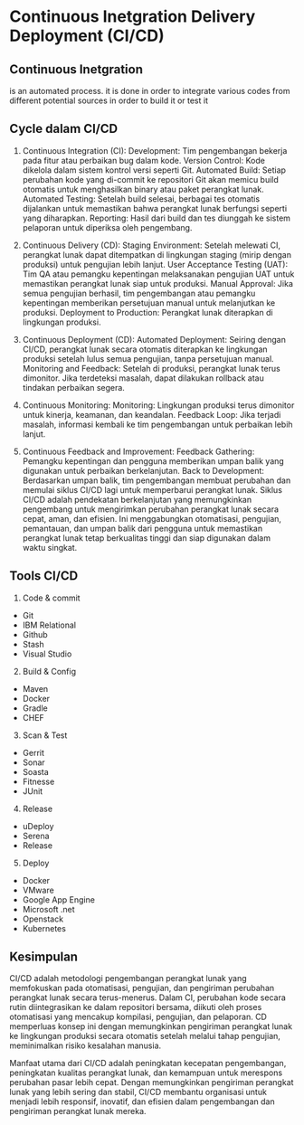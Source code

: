 # Continuous Inetgration Delivery Deployment (CI/CD)

## Continuous Inetgration
is an automated process. it is done in order to integrate various codes from different potential sources in order to build it or test it


## Cycle dalam CI/CD

1. Continuous Integration (CI):
Development: Tim pengembangan bekerja pada fitur atau perbaikan bug dalam kode.
Version Control: Kode dikelola dalam sistem kontrol versi seperti Git.
Automated Build: Setiap perubahan kode yang di-commit ke repositori Git akan memicu build otomatis untuk menghasilkan binary atau paket perangkat lunak.
Automated Testing: Setelah build selesai, berbagai tes otomatis dijalankan untuk memastikan bahwa perangkat lunak berfungsi seperti yang diharapkan.
Reporting: Hasil dari build dan tes diunggah ke sistem pelaporan untuk diperiksa oleh pengembang.

2. Continuous Delivery (CD):
Staging Environment: Setelah melewati CI, perangkat lunak dapat ditempatkan di lingkungan staging (mirip dengan produksi) untuk pengujian lebih lanjut.
User Acceptance Testing (UAT): Tim QA atau pemangku kepentingan melaksanakan pengujian UAT untuk memastikan perangkat lunak siap untuk produksi.
Manual Approval: Jika semua pengujian berhasil, tim pengembangan atau pemangku kepentingan memberikan persetujuan manual untuk melanjutkan ke produksi.
Deployment to Production: Perangkat lunak diterapkan di lingkungan produksi.

3. Continuous Deployment (CD):
Automated Deployment: Seiring dengan CI/CD, perangkat lunak secara otomatis diterapkan ke lingkungan produksi setelah lulus semua pengujian, tanpa persetujuan manual.
Monitoring and Feedback: Setelah di produksi, perangkat lunak terus dimonitor. Jika terdeteksi masalah, dapat dilakukan rollback atau tindakan perbaikan segera.

4. Continuous Monitoring:
Monitoring: Lingkungan produksi terus dimonitor untuk kinerja, keamanan, dan keandalan.
Feedback Loop: Jika terjadi masalah, informasi kembali ke tim pengembangan untuk perbaikan lebih lanjut.

5. Continuous Feedback and Improvement:
Feedback Gathering: Pemangku kepentingan dan pengguna memberikan umpan balik yang digunakan untuk perbaikan berkelanjutan.
Back to Development: Berdasarkan umpan balik, tim pengembangan membuat perubahan dan memulai siklus CI/CD lagi untuk memperbarui perangkat lunak.
Siklus CI/CD adalah pendekatan berkelanjutan yang memungkinkan pengembang untuk mengirimkan perubahan perangkat lunak secara cepat, aman, dan efisien. Ini menggabungkan otomatisasi, pengujian, pemantauan, dan umpan balik dari pengguna untuk memastikan perangkat lunak tetap berkualitas tinggi dan siap digunakan dalam waktu singkat.

## Tools CI/CD
1. Code & commit
* Git
* IBM Relational
* Github
* Stash
* Visual Studio

2. Build & Config 
* Maven
* Docker
* Gradle
* CHEF

3. Scan & Test
* Gerrit
* Sonar
* Soasta
* Fitnesse
* JUnit

4. Release 
* uDeploy
* Serena
* Release

5. Deploy
* Docker
* VMware
* Google App Engine
* Microsoft .net
* Openstack
* Kubernetes

## Kesimpulan
CI/CD adalah metodologi pengembangan perangkat lunak yang memfokuskan pada otomatisasi, pengujian, dan pengiriman perubahan perangkat lunak secara terus-menerus. Dalam CI, perubahan kode secara rutin diintegrasikan ke dalam repositori bersama, diikuti oleh proses otomatisasi yang mencakup kompilasi, pengujian, dan pelaporan. CD memperluas konsep ini dengan memungkinkan pengiriman perangkat lunak ke lingkungan produksi secara otomatis setelah melalui tahap pengujian, meminimalkan risiko kesalahan manusia.

Manfaat utama dari CI/CD adalah peningkatan kecepatan pengembangan, peningkatan kualitas perangkat lunak, dan kemampuan untuk merespons perubahan pasar lebih cepat. Dengan memungkinkan pengiriman perangkat lunak yang lebih sering dan stabil, CI/CD membantu organisasi untuk menjadi lebih responsif, inovatif, dan efisien dalam pengembangan dan pengiriman perangkat lunak mereka.
